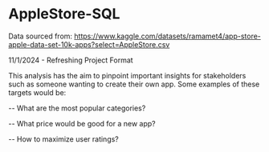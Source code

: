 # AppleStore-SQL

Data sourced from: https://www.kaggle.com/datasets/ramamet4/app-store-apple-data-set-10k-apps?select=AppleStore.csv

11/1/2024 - Refreshing Project Format

This analysis has the aim to pinpoint important insights for stakeholders such as someone wanting to create their own app.
Some examples of these targets would be:

-- What are the most popular categories?

-- What price would be good for a new app?

-- How to maximize user ratings?

